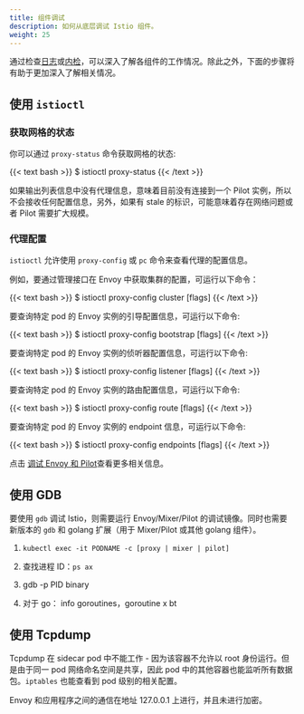 ```yaml
---
title: 组件调试
description: 如何从底层调试 Istio 组件。
weight: 25
---
```


通过检查[日志](/zh/help/ops/component-logging/)或[内检](/zh/help/ops/controlz/)，可以深入了解各组件的工作情况。除此之外，下面的步骤将有助于更加深入了解相关情况。

## 使用 `istioctl`

### 获取网格的状态

你可以通过 `proxy-status` 命令获取网格的状态:

{{< text bash >}}
$ istioctl proxy-status
{{< /text >}}

如果输出列表信息中没有代理信息，意味着目前没有连接到一个 Pilot 实例，所以不会接收任何配置信息，另外，如果有 stale 的标识，可能意味着存在网络问题或者 Pilot 需要扩大规模。

### 代理配置

`istioctl` 允许使用 `proxy-config` 或 `pc` 命令来查看代理的配置信息。

例如，要通过管理接口在 Envoy 中获取集群的配置，可运行以下命令：

{{< text bash >}}
$ istioctl proxy-config cluster <pod-name> [flags]
{{< /text >}}

要查询特定 pod 的 Envoy 实例的引导配置信息，可运行以下命令:

{{< text bash >}}
$ istioctl proxy-config bootstrap <pod-name> [flags]
{{< /text >}}

要查询特定 pod 的 Envoy 实例的侦听器配置信息，可运行以下命令:

{{< text bash >}}
$ istioctl proxy-config listener <pod-name> [flags]
{{< /text >}}

要查询特定 pod 的 Envoy 实例的路由配置信息，可运行以下命令:

{{< text bash >}}
$ istioctl proxy-config route <pod-name> [flags]
{{< /text >}}

要查询特定 pod 的 Envoy 实例的 endpoint 信息，可运行以下命令:

{{< text bash >}}
$ istioctl proxy-config endpoints <pod-name> [flags]
{{< /text >}}

点击 [调试 Envoy 和 Pilot](/zh/help/ops/traffic-management/proxy-cmd/)查看更多相关信息。

## 使用 GDB

要使用 `gdb` 调试 Istio，则需要运行 Envoy/Mixer/Pilot 的调试镜像。同时也需要新版本的 `gdb` 和 golang 扩展（用于 Mixer/Pilot 或其他 golang 组件）。

1. `kubectl exec -it PODNAME -c [proxy | mixer | pilot]`

1. 查找进程 ID：`ps ax`

1. gdb -p PID binary

1. 对于 go： info goroutines，goroutine x bt

## 使用 Tcpdump

Tcpdump 在 sidecar pod 中不能工作 - 因为该容器不允许以 root 身份运行。但是由于同一 pod 网络命名空间是共享，因此 pod 中的其他容器也能监听所有数据包。`iptables` 也能查看到 pod 级别的相关配置。

Envoy 和应用程序之间的通信在地址 127.0.0.1 上进行，并且未进行加密。